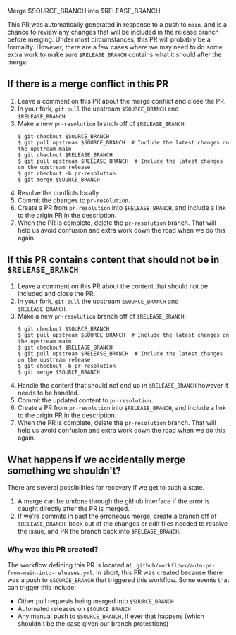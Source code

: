 Merge $SOURCE_BRANCH into $RELEASE_BRANCH

This PR was automatically generated in response to a push to `main`,
and is a chance to review any changes that will be included in the release
branch before merging.  Under most circumstances, this PR will probably be
a formality.  However, there are a few cases where we may need to do some
extra work to make sure `$RELEASE_BRANCH` contains what it should after the
merge:

## If there is a merge conflict in this PR

1. Leave a comment on this PR about the merge conflict and close the PR.
2. In your fork, `git pull` the upstream `$SOURCE_BRANCH` and `$RELEASE_BRANCH`.
3. Make a new `pr-resolution` branch off of `$RELEASE_BRANCH`:
   ```shell
   $ git checkout $SOURCE_BRANCH
   $ git pull upstream $SOURCE_BRANCH  # Include the latest changes on the upstream main
   $ git checkout $RELEASE_BRANCH
   $ git pull upstream $RELEASE_BRANCH  # Include the latest changes on the upstream release
   $ git checkout -b pr-resolution
   $ git merge $SOURCE_BRANCH
   ```
4. Resolve the conflicts locally
5. Commit the changes to `pr-resolution`.
6. Create a PR from `pr-resolution` into `$RELEASE_BRANCH`, and include a link
   to the origin PR in the description.
7. When the PR is complete, delete the `pr-resolution` branch.  That will
   help us avoid confusion and extra work down the road when we do this again.

## If this PR contains content that should not be in `$RELEASE_BRANCH`

1. Leave a comment on this PR about the content that should not be included
   and close the PR.
2. In your fork, `git pull` the upstream `$SOURCE_BRANCH` and `$RELEASE_BRANCH`.
3. Make a new `pr-resolution` branch off of `$RELEASE_BRANCH`:
   ```shell
   $ git checkout $SOURCE_BRANCH
   $ git pull upstream $SOURCE_BRANCH  # Include the latest changes on the upstream main
   $ git checkout $RELEASE_BRANCH
   $ git pull upstream $RELEASE_BRANCH  # Include the latest changes on the upstream release
   $ git checkout -b pr-resolution
   $ git merge $SOURCE_BRANCH
   ```
4. Handle the content that should not end up in `$RELEASE_BRANCH` however it
   needs to be handled.
5. Commit the updated content to `pr-resolution`.
6. Create a PR from `pr-resolution` into `$RELEASE_BRANCH`, and include a link
   to the origin PR in the description.
7. When the PR is complete, delete the `pr-resolution` branch.  That will
   help us avoid confusion and extra work down the road when we do this again.

## What happens if we accidentally merge something we shouldn't?

There are several possibilities for recovery if we get to such a state.

1. A merge can be undone through the github interface if the error is caught
   directly after the PR is merged.
2. If we're commits in past the erroneous merge, create a branch off of
   `$RELEASE_BRANCH`, back out of the changes or edit files needed to resolve
   the issue, and PR the branch back into `$RELEASE_BRANCH`.

### Why was this PR created?

The workflow defining this PR is located at
`.github/workflows/auto-pr-from-main-into-releases.yml`.  In short, this PR
was created because there was a push to `$SOURCE_BRANCH` that triggered this
workflow.  Some events that can trigger this include:

* Other pull requests being merged into `$SOURCE_BRANCH`
* Automated releases on `$SOURCE_BRANCH`
* Any manual push to `$SOURCE_BRANCH`, if ever that happens (which shouldn't be the
  case given our branch protections)

